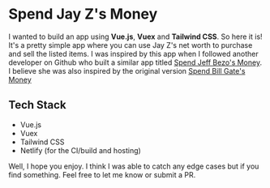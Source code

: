 # Spend Jay Z's Money 

I wanted to build an app using **Vue.js**, **Vuex** and **Tailwind CSS**. So here it is! It's a pretty simple app where you can use Jay Z's net worth to purchase and sell the listed items. I was inspired by this app when I followed another developer on Github who built a similar app titled [Spend Jeff Bezo's Money](https://spend-jeff-bezos-money.netlify.com). I believe she was also inspired by the original version [Spend Bill Gate's Money](https://neal.fun/spend/)

## Tech Stack
* Vue.js
* Vuex
* Tailwind CSS
* Netlify (for the CI/build and hosting)


Well, I hope you enjoy. I think I was able to catch any edge cases but if you find something. Feel free to let me know or submit a PR. 
